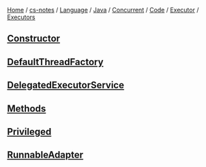 [Home](https://mengxianbin.github.io) /
[cs-notes](https://mengxianbin.github.io/cs-notes/site) /
[Language](https://mengxianbin.github.io/cs-notes/site/Language) /
[Java](https://mengxianbin.github.io/cs-notes/site/Language/Java) /
[Concurrent](https://mengxianbin.github.io/cs-notes/site/Language/Java/Concurrent) /
[Code](https://mengxianbin.github.io/cs-notes/site/Language/Java/Concurrent/Code) /
[Executor](https://mengxianbin.github.io/cs-notes/site/Language/Java/Concurrent/Code/Executor) /
[Executors](https://mengxianbin.github.io/cs-notes/site/Language/Java/Concurrent/Code/Executor/Executors)

## [Constructor](https://mengxianbin.github.io/cs-notes/site/Language/Java/Concurrent/Code/Executor/Executors/Constructor)

## [DefaultThreadFactory](https://mengxianbin.github.io/cs-notes/site/Language/Java/Concurrent/Code/Executor/Executors/DefaultThreadFactory)

## [DelegatedExecutorService](https://mengxianbin.github.io/cs-notes/site/Language/Java/Concurrent/Code/Executor/Executors/DelegatedExecutorService/)

## [Methods](https://mengxianbin.github.io/cs-notes/site/Language/Java/Concurrent/Code/Executor/Executors/Methods/)

## [Privileged](https://mengxianbin.github.io/cs-notes/site/Language/Java/Concurrent/Code/Executor/Executors/Privileged/)

## [RunnableAdapter](https://mengxianbin.github.io/cs-notes/site/Language/Java/Concurrent/Code/Executor/Executors/RunnableAdapter)
